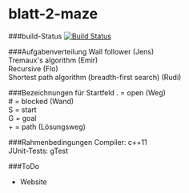 # blatt-2-maze

###build-Status
[![Build Status](https://travis-ci.org/algdat/blatt-2-amf0.svg?branch=master)](https://travis-ci.org/algdat/blatt-2-maze.svg?branch=master)

###Aufgabenverteilung
Wall follower (Jens)  
Tremaux's algorithm (Emir)  
Recursive (Flo)  
Shortest path algorithm (breadth-first search) (Rudi)  

###Bezeichnungen für Startfeld
. = open (Weg)  
\# = blocked (Wand)  
S = start  
G = goal  
\+ = path (Lösungsweg)  

###Rahmenbedingungen
Compiler: c++11  
JUnit-Tests: gTest  

###ToDo
- Website
